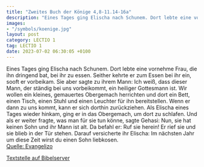 ```yaml
---
title: "Zweites Buch der Könige 4,8-11.14-16a"
description: "Eines Tages ging Elischa nach Schunem. Dort lebte eine vornehme Frau, die ihn dringend bat, bei ihr zu essen. Seither kehrte er zum Essen bei ihr ein, sooft er vorbeikam. Sie aber sagte zu ihrem Mann: Ich weiß, dass dieser Mann, der ständig bei uns vorbeikommt, ein heiliger Gotte...."
images:
- "/symbols/koenige.jpg"
layout: post
category: LECTIO 1
tag: LECTIO 1
date: 2023-07-02 06:30:05 +0100
---
```

Eines Tages ging Elischa nach Schunem. Dort lebte eine vornehme Frau, die ihn dringend bat, bei ihr zu essen. Seither kehrte er zum Essen bei ihr ein, sooft er vorbeikam.
Sie aber sagte zu ihrem Mann: Ich weiß, dass dieser Mann, der ständig bei uns vorbeikommt, ein heiliger Gottesmann ist.<!--more-->
Wir wollen ein kleines, gemauertes Obergemach herrichten und dort ein Bett, einen Tisch, einen Stuhl und einen Leuchter für ihn bereitstellen. Wenn er dann zu uns kommt, kann er sich dorthin zurückziehen.
Als Elischa eines Tages wieder hinkam, ging er in das Obergemach, um dort zu schlafen.
Und als er weiter fragte, was man für sie tun könne, sagte Gehasi: Nun, sie hat keinen Sohn und ihr Mann ist alt.
Da befahl er: Ruf sie herein! Er rief sie und sie blieb in der Tür stehen.
Darauf versicherte ihr Elischa: Im nächsten Jahr um diese Zeit wirst du einen Sohn liebkosen.<br>
[Quelle: Evangelizo](https://evangeliumtagfuertag.org/DE/gospel)

[Textstelle auf Bibelserver](https://www.bibleserver.com/EU/2.Könige4,8-11.14-16a)

